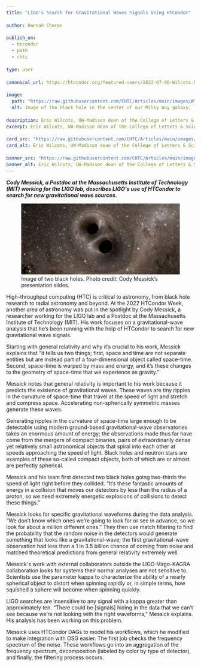 ```yaml
---
title: "LIGO's Search for Gravitational Waves Signals Using HTCondor"

author: Hannah Cheren

publish_on:
  - htcondor
  - path
  - chtc
  
type: user

canonical_url: https://htcondor.org/featured-users/2022-07-06-Wilcots.html

image:
  path: "https://raw.githubusercontent.com/CHTC/Articles/main/images/Wilcots-card.png"
  alt: Image of the black hole in the center of our Milky Way galaxy. 
  
description: Eric Wilcots, UW-Madison dean of the College of Letters & Science and the Mary C. Jacoby Professor of Astronomy, dazzles the HTCondor Week 2022 audience.
excerpt: Eric Wilcots, UW-Madison dean of the College of Letters & Science and the Mary C. Jacoby Professor of Astronomy, dazzles the HTCondor Week 2022 audience. 

card_src: "https://raw.githubusercontent.com/CHTC/Articles/main/images/Wilcots-card.png"
card_alt: Eric Wilcots, UW-Madison dean of the College of Letters & Science and the Mary C. Jacoby Professor of Astronomy, dazzles the HTCondor Week 2022 audience. 

banner_src: "https://raw.githubusercontent.com/CHTC/Articles/main/images/Wilcots-card.png"
banner_alt: Eric Wilcots, UW-Madison dean of the College of Letters & Science and the Mary C. Jacoby Professor of Astronomy, dazzles the HTCondor Week 2022 audience.
---
```

  ***Cody Messick, a Postdoc at the Massachusetts Institute of Technology (MIT) working for the LIGO lab, describes LIGO's use of HTCondor to search for new gravitational wave sources.***

  <figure>
  <img src="https://raw.githubusercontent.com/CHTC/Articles/main/images/Messick-card.png" alt="Image of two black holes. Photo credit: Cody Messick’s presentation slides."/>
  <figcaption class="figure-caption">Image of two black holes. Photo credit: Cody Messick’s presentation slides.<br/></figcaption>
</figure>

  High-throughput computing (HTC) is critical to astronomy,  from black hole research to radial astronomy and beyond. At the 2022 HTCondor Week, another area of astronomy was put in the spotlight by Cody Messick, a researcher working for the LIGO lab and a Postdoc at the Massachusetts Institute of Technology (MIT). His work focuses on a gravitational-wave analysis that he’s been running with the help of HTCondor to search for new gravitational wave signals.

  Starting with general relativity and why it’s crucial to his work, Messick explains that “it tells us two things; first, space and time are not separate entities but are instead part of a four-dimensional object called space-time. Second, space-time is warped by mass and energy, and it’s these changes to the geometry of space-time that we experience as gravity.”

  Messick notes that general relativity is important to his work because it predicts the existence of gravitational waves. These waves are tiny ripples in the curvature of space-time that travel at the speed of light and stretch and compress space. Accelerating non-spherically symmetric masses generate these waves.

  Generating ripples in the curvature of space-time large enough to be detectable using modern ground-based gravitational-wave observatories takes an enormous amount of energy; the observations made thus far have come from the mergers of compact binaries, pairs of extraordinarily dense yet relatively small astronomical objects that spiral into each other at speeds approaching the speed of light. Black holes and neutron stars are examples of these so-called compact objects, both of which are or almost are perfectly spherical.

  Messick and his team first detected two black holes going two-thirds the speed of light right before they collided. “It’s these fantastic amounts of energy in a collision that moves our detectors by less than the radius of a proton, so we need extremely energetic explosions of collisions to detect these things.”

  Messick looks for specific gravitational waveforms during the data analysis. “We don’t know which ones we’re going to look for or see in advance, so we look for about a million different ones.” They then use match filtering to find the probability that the random noise in the detectors would generate something that looks like a gravitational-wave; the first gravitational-wave observation had less than a 1 in 3.5 billion chance of coming from noise and matched theoretical predictions from general relativity extremely well. 

  Messick's work with external collaborators outside the LIGO-Virgo-KAGRA collaboration looks for systems  their normal analyses are not sensitive to. Scientists use the parameter kappa to characterize the ability of a nearly spherical object to distort when spinning rapidly or, in simple terms, how squished a sphere will become when spinning quickly. 

  LIGO searches are insensitive to any signal with a kappa greater than approximately ten. “There could be [signals] hiding in the data that we can’t see because we’re not looking with the right waveforms,” Messick explains. His analysis has been working on this problem.

  Messick uses HTCondor DAGs to model his workflows, which he modified to make integration with OSG easier. The first job checks the frequency spectrum of the noise. These workflows go into an aggregation of the frequency spectrum, decomposition (labeled by color by type of detector), and finally, the filtering process occurs.
  

